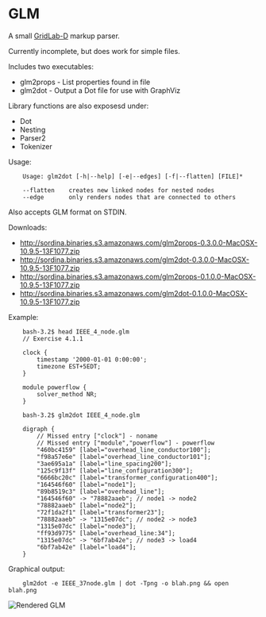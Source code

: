 # GLM

A small [GridLab-D](http://gridlab-d.sourceforge.net) markup parser.

Currently incomplete, but does work for simple files.

Includes two executables:

* glm2props - List properties found in file
* glm2dot - Output a Dot file for use with GraphViz

Library functions are also exposesd under:

* Dot
* Nesting
* Parser2
* Tokenizer


Usage:

		Usage: glm2dot [-h|--help] [-e|--edges] [-f|--flatten] [FILE]*

		--flatten    creates new linked nodes for nested nodes
		--edge       only renders nodes that are connected to others


Also accepts GLM format on STDIN.


Downloads:

* <http://sordina.binaries.s3.amazonaws.com/glm2props-0.3.0.0-MacOSX-10.9.5-13F1077.zip>
* <http://sordina.binaries.s3.amazonaws.com/glm2dot-0.3.0.0-MacOSX-10.9.5-13F1077.zip>
* <http://sordina.binaries.s3.amazonaws.com/glm2props-0.1.0.0-MacOSX-10.9.5-13F1077.zip>
* <http://sordina.binaries.s3.amazonaws.com/glm2dot-0.1.0.0-MacOSX-10.9.5-13F1077.zip>


Example:

		bash-3.2$ head IEEE_4_node.glm
		// Exercise 4.1.1

		clock {
			timestamp '2000-01-01 0:00:00';
			timezone EST+5EDT;
		}

		module powerflow {
			solver_method NR;
		}

		bash-3.2$ glm2dot IEEE_4_node.glm

		digraph {
			// Missed entry ["clock"] - noname
			// Missed entry ["module","powerflow"] - powerflow
			"460bc4159" [label="overhead_line_conductor100"];
			"f98a57e6e" [label="overhead_line_conductor101"];
			"3ae695a1a" [label="line_spacing200"];
			"125c9f13f" [label="line_configuration300"];
			"6666bc20c" [label="transformer_configuration400"];
			"164546f60" [label="node1"];
			"89b8519c3" [label="overhead_line"];
			"164546f60" -> "78882aaeb"; // node1 -> node2
			"78882aaeb" [label="node2"];
			"72f1da2f1" [label="transformer23"];
			"78882aaeb" -> "1315e07dc"; // node2 -> node3
			"1315e07dc" [label="node3"];
			"ff93d9775" [label="overhead_line:34"];
			"1315e07dc" -> "6bf7ab42e"; // node3 -> load4
			"6bf7ab42e" [label="load4"];
		}

Graphical output:

		glm2dot -e IEEE_37node.glm | dot -Tpng -o blah.png && open blah.png

![Rendered GLM](http://i.imgur.com/OgqAYTl.png)
